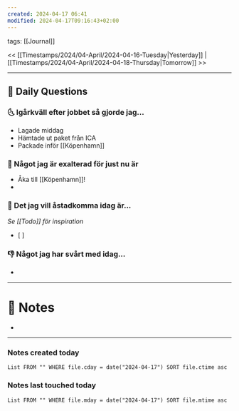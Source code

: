 ```yaml
---
created: 2024-04-17 06:41
modified: 2024-04-17T09:16:43+02:00
---
```

tags: [[Journal]] 

<< [[Timestamps/2024/04-April/2024-04-16-Tuesday|Yesterday]] | [[Timestamps/2024/04-April/2024-04-18-Thursday|Tomorrow]] >>

---
## 📅 Daily Questions
### 🌜 Igårkväll efter jobbet så gjorde jag...
- Lagade middag
- Hämtade ut paket från ICA
- Packade inför [[Köpenhamn]]

### 🙌 Något jag är exalterad för just nu är
- Åka till [[Köpenhamn]]!
- 

### 🚀 Det jag vill åstadkomma idag är...
_Se [[Todo]] för inspiration_
- [ ] 

### 👎 Något jag har svårt med idag...
- 

---
# 📝 Notes
- 
---
### Notes created today
```dataview
List FROM "" WHERE file.cday = date("2024-04-17") SORT file.ctime asc
```
### Notes last touched today
```dataview
List FROM "" WHERE file.mday = date("2024-04-17") SORT file.mtime asc
```